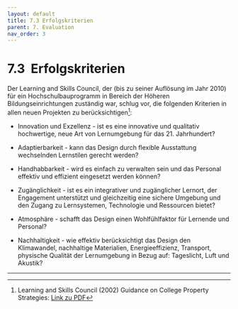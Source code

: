 ```yaml
---
layout: default
title: 7.3 Erfolgskriterien
parent: 7. Evaluation
nav_order: 3
---
```



# 7.3  Erfolgskriterien

Der Learning and Skills Council, der (bis zu seiner Auflösung im Jahr
2010) für ein Hochschulbauprogramm in Bereich der Höheren
Bildungseinrichtungen zuständig war, schlug vor, die folgenden Kriterien
in allen neuen Projekten zu berücksichtigen[^1]:

-   Innovation und Exzellenz - ist es eine innovative und qualitativ
    hochwertige, neue Art von Lernumgebung für das 21. Jahrhundert?

-   Adaptierbarkeit - kann das Design durch flexible Ausstattung
    wechselnden Lernstilen gerecht werden?

-   Handhabbarkeit - wird es einfach zu verwalten sein und das Personal
    effektiv und effizient eingesetzt werden können?

-   Zugänglichkeit - ist es ein integrativer und zugänglicher Lernort,
    der Engagement unterstützt und gleichzeitig eine sichere Umgebung
    und den Zugang zu Lernsystemen, Technologie und Ressourcen bietet?

-   Atmosphäre - schafft das Design einen Wohlfühlfaktor für Lernende
    und Personal?

-   Nachhaltigkeit - wie effektiv berücksichtigt das Design den
    Klimawandel, nachhaltige Materialien, Energieeffizienz, Transport,
    physische Qualität der Lernumgebung in Bezug auf: Tageslicht, Luft
    und Akustik?

---
[^1]: Learning and Skills Council (2002) Guidance on College Property Strategies: [Link zu PDF](http://dera.ioe.ac.uk/13355/2/Supplement_A_to_Circular_02-20_Guidance_on_college_property_strategies.pdf)
